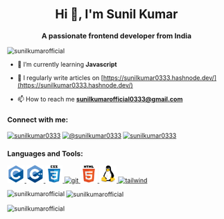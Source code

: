 <h1 align="center">Hi 👋, I'm Sunil Kumar</h1>
<h3 align="center">A passionate frontend developer from India</h3>

<p align="left"> <img src="https://komarev.com/ghpvc/?username=sunilkumarofficial&label=Profile%20views&color=0e75b6&style=flat" alt="sunilkumarofficial" /> </p>

- 🌱 I’m currently learning **Javascript**

- 📝 I regularly write articles on [https://sunilkumar0333.hashnode.dev/](https://sunilkumar0333.hashnode.dev/)

- 📫 How to reach me **sunilkumarofficial0333@gmail.com**

<h3 align="left">Connect with me:</h3>
<p align="left">
<a href="https://linkedin.com/in/sunilkumar0333" target="blank"><img align="center" src="https://raw.githubusercontent.com/rahuldkjain/github-profile-readme-generator/master/src/images/icons/Social/linked-in-alt.svg" alt="sunilkumar0333" height="30" width="40" /></a>
<a href="https://hashnode.com/@sunilkumar0333" target="blank"><img align="center" src="https://raw.githubusercontent.com/rahuldkjain/github-profile-readme-generator/master/src/images/icons/Social/hashnode.svg" alt="@sunilkumar0333" height="30" width="40" /></a>
<a href="https://www.leetcode.com/sunilkumar0333" target="blank"><img align="center" src="https://raw.githubusercontent.com/rahuldkjain/github-profile-readme-generator/master/src/images/icons/Social/leet-code.svg" alt="sunilkumar0333" height="30" width="40" /></a>
</p>

<h3 align="left">Languages and Tools:</h3>
<p align="left"> <a href="https://www.cprogramming.com/" target="_blank" rel="noreferrer"> <img src="https://raw.githubusercontent.com/devicons/devicon/master/icons/c/c-original.svg" alt="c" width="40" height="40"/> </a> <a href="https://www.w3schools.com/cpp/" target="_blank" rel="noreferrer"> <img src="https://raw.githubusercontent.com/devicons/devicon/master/icons/cplusplus/cplusplus-original.svg" alt="cplusplus" width="40" height="40"/> </a> <a href="https://www.w3schools.com/css/" target="_blank" rel="noreferrer"> <img src="https://raw.githubusercontent.com/devicons/devicon/master/icons/css3/css3-original-wordmark.svg" alt="css3" width="40" height="40"/> </a> <a href="https://git-scm.com/" target="_blank" rel="noreferrer"> <img src="https://www.vectorlogo.zone/logos/git-scm/git-scm-icon.svg" alt="git" width="40" height="40"/> </a> <a href="https://www.w3.org/html/" target="_blank" rel="noreferrer"> <img src="https://raw.githubusercontent.com/devicons/devicon/master/icons/html5/html5-original-wordmark.svg" alt="html5" width="40" height="40"/> </a> <a href="https://www.linux.org/" target="_blank" rel="noreferrer"> <img src="https://raw.githubusercontent.com/devicons/devicon/master/icons/linux/linux-original.svg" alt="linux" width="40" height="40"/> </a> <a href="https://tailwindcss.com/" target="_blank" rel="noreferrer"> <img src="https://www.vectorlogo.zone/logos/tailwindcss/tailwindcss-icon.svg" alt="tailwind" width="40" height="40"/> </a> </p>

<p><img align="left" src="https://github-readme-stats.vercel.app/api/top-langs?username=sunilkumarofficial&show_icons=true&locale=en&layout=compact" alt="sunilkumarofficial" /></p>

<p>&nbsp;<img align="center" src="https://github-readme-stats.vercel.app/api?username=sunilkumarofficial&show_icons=true&locale=en" alt="sunilkumarofficial" /></p>

<p><img align="center" src="https://github-readme-streak-stats.herokuapp.com/?user=sunilkumarofficial&" alt="sunilkumarofficial" /></p>
